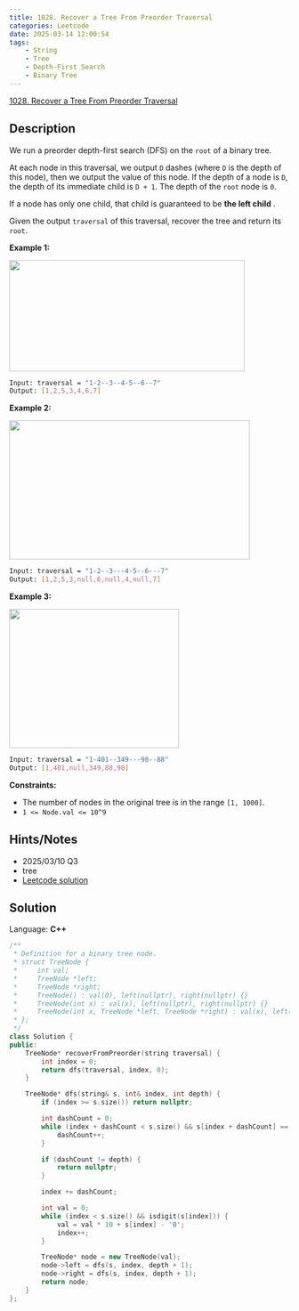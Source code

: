 ```yaml
---
title: 1028. Recover a Tree From Preorder Traversal
categories: Leetcode
date: 2025-03-14 12:00:54
tags:
    - String
    - Tree
    - Depth-First Search
    - Binary Tree
---
```


[1028. Recover a Tree From Preorder Traversal](https://leetcode.com/problems/recover-a-tree-from-preorder-traversal/description/)

## Description

We run a preorder depth-first search (DFS) on the `root` of a binary tree.

At each node in this traversal, we output `D` dashes (where `D` is the depth of this node), then we output the value of this node. If the depth of a node is `D`, the depth of its immediate child is `D + 1`. The depth of the `root` node is `0`.

If a node has only one child, that child is guaranteed to be **the left child** .

Given the output `traversal` of this traversal, recover the tree and return its `root`.

**Example 1:**

<img alt="" src="https://assets.leetcode.com/uploads/2024/09/10/recover_tree_ex1.png" style="width: 423px; height: 200px;">

```bash
Input: traversal = "1-2--3--4-5--6--7"
Output: [1,2,5,3,4,6,7]
```

**Example 2:**

<img alt="" src="https://assets.leetcode.com/uploads/2024/09/10/recover_tree_ex2.png" style="width: 432px; height: 250px;">

```bash
Input: traversal = "1-2--3---4-5--6---7"
Output: [1,2,5,3,null,6,null,4,null,7]
```

**Example 3:**

<img alt="" src="https://assets.leetcode.com/uploads/2024/09/10/recover_tree_ex3.png" style="width: 305px; height: 250px;">

```bash
Input: traversal = "1-401--349---90--88"
Output: [1,401,null,349,88,90]
```

**Constraints:**

- The number of nodes in the original tree is in the range `[1, 1000]`.
- `1 <= Node.val <= 10^9`

## Hints/Notes

- 2025/03/10 Q3
- tree
- [Leetcode solution](https://leetcode.com/problems/recover-a-tree-from-preorder-traversal/editorial/)

## Solution

Language: **C++**

```C++
/**
 * Definition for a binary tree node.
 * struct TreeNode {
 *     int val;
 *     TreeNode *left;
 *     TreeNode *right;
 *     TreeNode() : val(0), left(nullptr), right(nullptr) {}
 *     TreeNode(int x) : val(x), left(nullptr), right(nullptr) {}
 *     TreeNode(int x, TreeNode *left, TreeNode *right) : val(x), left(left), right(right) {}
 * };
 */
class Solution {
public:
    TreeNode* recoverFromPreorder(string traversal) {
        int index = 0;
        return dfs(traversal, index, 0);
    }

    TreeNode* dfs(string& s, int& index, int depth) {
        if (index >= s.size()) return nullptr;

        int dashCount = 0;
        while (index + dashCount < s.size() && s[index + dashCount] == '-') {
            dashCount++;
        }

        if (dashCount != depth) {
            return nullptr;
        }

        index += dashCount;

        int val = 0;
        while (index < s.size() && isdigit(s[index])) {
            val = val * 10 + s[index] - '0';
            index++;
        }

        TreeNode* node = new TreeNode(val);
        node->left = dfs(s, index, depth + 1);
        node->right = dfs(s, index, depth + 1);
        return node;
    }
};
```
